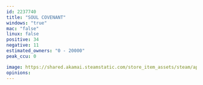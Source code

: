 ```yaml
---
id: 2237740
title: "SOUL COVENANT"
windows: "true"
mac: "false"
linux: false
positive: 34
negative: 11
estimated_owners: "0 - 20000"
peak_ccu: 0

image: https://shared.akamai.steamstatic.com/store_item_assets/steam/apps/2237740/header.jpg?t=1729495743
opinions:
---
```

